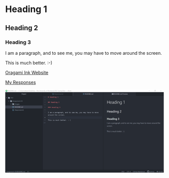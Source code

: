 # Heading 1

## Heading 2

### Heading 3

I am a paragraph, and to see me, you may have to move around the screen.

This is much better. :-)

[Oragami Ink Website](https://www.origamiink.com/)

[My Responses](./responses.txt)

![Atom Homescreen Screen Shot](./Images/Screenshot_1_Atom_Assignment_3.PNG)
